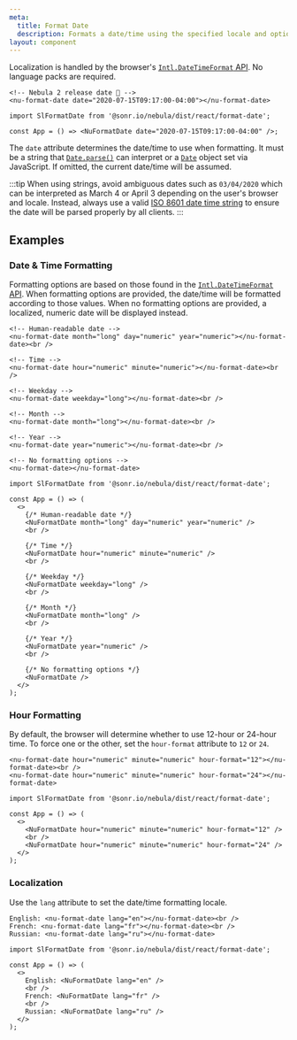 ```yaml
---
meta:
  title: Format Date
  description: Formats a date/time using the specified locale and options.
layout: component
---
```


Localization is handled by the browser's [`Intl.DateTimeFormat` API](https://developer.mozilla.org/en-US/docs/Web/JavaScript/Reference/Global_Objects/Intl/DateTimeFormat). No language packs are required.

```html:preview
<!-- Nebula 2 release date 🎉 -->
<nu-format-date date="2020-07-15T09:17:00-04:00"></nu-format-date>
```

```jsx:react
import SlFormatDate from '@sonr.io/nebula/dist/react/format-date';

const App = () => <NuFormatDate date="2020-07-15T09:17:00-04:00" />;
```

The `date` attribute determines the date/time to use when formatting. It must be a string that [`Date.parse()`](https://developer.mozilla.org/en-US/docs/Web/JavaScript/Reference/Global_Objects/Date/parse) can interpret or a [`Date`](https://developer.mozilla.org/en-US/docs/Web/JavaScript/Reference/Global_Objects/Date) object set via JavaScript. If omitted, the current date/time will be assumed.

:::tip
When using strings, avoid ambiguous dates such as `03/04/2020` which can be interpreted as March 4 or April 3 depending on the user's browser and locale. Instead, always use a valid [ISO 8601 date time string](https://developer.mozilla.org/en-US/docs/Web/JavaScript/Reference/Global_Objects/Date/parse#Date_Time_String_Format) to ensure the date will be parsed properly by all clients.
:::

## Examples

### Date & Time Formatting

Formatting options are based on those found in the [`Intl.DateTimeFormat` API](https://developer.mozilla.org/en-US/docs/Web/JavaScript/Reference/Global_Objects/Intl/DateTimeFormat). When formatting options are provided, the date/time will be formatted according to those values. When no formatting options are provided, a localized, numeric date will be displayed instead.

```html:preview
<!-- Human-readable date -->
<nu-format-date month="long" day="numeric" year="numeric"></nu-format-date><br />

<!-- Time -->
<nu-format-date hour="numeric" minute="numeric"></nu-format-date><br />

<!-- Weekday -->
<nu-format-date weekday="long"></nu-format-date><br />

<!-- Month -->
<nu-format-date month="long"></nu-format-date><br />

<!-- Year -->
<nu-format-date year="numeric"></nu-format-date><br />

<!-- No formatting options -->
<nu-format-date></nu-format-date>
```

```jsx:react
import SlFormatDate from '@sonr.io/nebula/dist/react/format-date';

const App = () => (
  <>
    {/* Human-readable date */}
    <NuFormatDate month="long" day="numeric" year="numeric" />
    <br />

    {/* Time */}
    <NuFormatDate hour="numeric" minute="numeric" />
    <br />

    {/* Weekday */}
    <NuFormatDate weekday="long" />
    <br />

    {/* Month */}
    <NuFormatDate month="long" />
    <br />

    {/* Year */}
    <NuFormatDate year="numeric" />
    <br />

    {/* No formatting options */}
    <NuFormatDate />
  </>
);
```

### Hour Formatting

By default, the browser will determine whether to use 12-hour or 24-hour time. To force one or the other, set the `hour-format` attribute to `12` or `24`.

```html:preview
<nu-format-date hour="numeric" minute="numeric" hour-format="12"></nu-format-date><br />
<nu-format-date hour="numeric" minute="numeric" hour-format="24"></nu-format-date>
```

```jsx:react
import SlFormatDate from '@sonr.io/nebula/dist/react/format-date';

const App = () => (
  <>
    <NuFormatDate hour="numeric" minute="numeric" hour-format="12" />
    <br />
    <NuFormatDate hour="numeric" minute="numeric" hour-format="24" />
  </>
);
```

### Localization

Use the `lang` attribute to set the date/time formatting locale.

```html:preview
English: <nu-format-date lang="en"></nu-format-date><br />
French: <nu-format-date lang="fr"></nu-format-date><br />
Russian: <nu-format-date lang="ru"></nu-format-date>
```

```jsx:react
import SlFormatDate from '@sonr.io/nebula/dist/react/format-date';

const App = () => (
  <>
    English: <NuFormatDate lang="en" />
    <br />
    French: <NuFormatDate lang="fr" />
    <br />
    Russian: <NuFormatDate lang="ru" />
  </>
);
```
